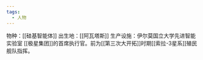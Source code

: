 ```yaml
---
tags:
  - 人物
---
```

物种：[[硅基智能体]]
出生地：[[阿瓦塔斯]]
生产设施：伊尔莫国立大学先进智能实验室
[[极星集团]]的首席执行官。前为[[第三次大开拓]]时期[[索拉-3星系]]殖民舰队指挥。